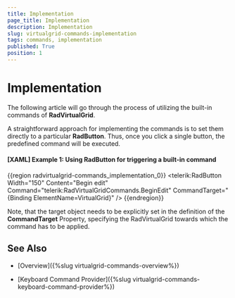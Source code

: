 ```yaml
---
title: Implementation
page_title: Implementation
description: Implementation
slug: virtualgrid-commands-implementation
tags: commands, implementation
published: True
position: 1
---
```


# Implementation

The following article will go through the process of utilizing the built-in commands of __RadVirtualGrid__.

A straightforward approach for implementing the commands is to set them directly to a particular __RadButton__. Thus, once you click a single button, the predefined command will be executed. 

#### __[XAML] Example 1: Using RadButton for triggering a built-in command__
{{region radvirtualgrid-commands_implementation_0}}
	<telerik:RadButton Width="150" Content="Begin edit" 
           Command="telerik:RadVirtualGridCommands.BeginEdit" 
           CommandTarget="{Binding ElementName=VirtualGrid}" />
{{endregion}}

Note, that the target object needs to be explicitly set in the definition of the __CommandTarget__ Property, specifying the RadVirtualGrid towards which the command has to be applied. 

## See Also

* [Overview]({%slug virtualgrid-commands-overview%})

* [Keyboard Command Provider]({%slug virtualgrid-commands-keyboard-command-provider%})